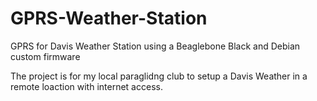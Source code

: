 # GPRS-Weather-Station
GPRS for Davis Weather Station using a Beaglebone Black and Debian custom firmware

The project is for my local paraglidng club to setup a Davis Weather in a remote loaction with internet access.
